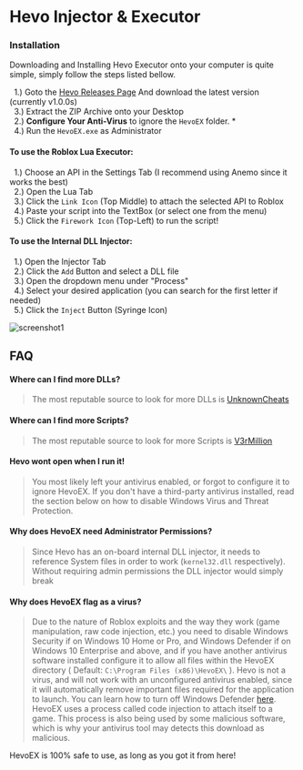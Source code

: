 
# Hevo Injector & Executor

### Installation

Downloading and Installing Hevo Executor onto your computer is quite simple, simply follow the steps listed bellow.
  
  &nbsp;&nbsp;1.) Goto the [Hevo Releases Page](https://github.com/Aku-Hevo/hevoexecutor/releases) And download the latest version (currently v1.0.0s)    
  &nbsp;&nbsp;3.) Extract the ZIP Archive onto your Desktop  
  &nbsp;&nbsp;2.) **Configure Your Anti-Virus** to ignore the `HevoEX` folder. *    
  &nbsp;&nbsp;4.) Run the `HevoEX.exe` as Administrator  

#### To use the Roblox Lua Executor:
  
  &nbsp;&nbsp;1.) Choose an API in the Settings Tab (I recommend using Anemo since it works the best)  
  &nbsp;&nbsp;2.) Open the Lua Tab  
  &nbsp;&nbsp;3.) Click the `Link Icon` (Top Middle) to attach the selected API to Roblox  
  &nbsp;&nbsp;4.) Paste your script into the TextBox (or select one from the menu)  
  &nbsp;&nbsp;5.) Click the `Firework Icon` (Top-Left) to run the script!  

#### To use the Internal DLL Injector:
  &nbsp;&nbsp;1.) Open the Injector Tab  
  &nbsp;&nbsp;2.) Click the `Add` Button and select a DLL file  
  &nbsp;&nbsp;3.) Open the dropdown menu under "Process"  
  &nbsp;&nbsp;4.) Select your desired application (you can search for the first letter if needed)  
  &nbsp;&nbsp;5.) Click the `Inject` Button (Syringe Icon)  
  
![screenshot1](https://cdn.discordapp.com/attachments/801156009447129119/897217513597857822/unknown.png)

## FAQ  

#### Where can I find more DLLs?

> The most reputable source to look for more DLLs is [UnknownCheats](https://www.unknowncheats.me/forum/search.php?searchid=18371288)

#### Where can I find more Scripts?

> The most reputable source to look for more Scripts is [V3rMillion](https://v3rmillion.net/)

#### Hevo wont open when I run it!

 > You most likely left your antivirus enabled, or forgot to configure it to ignore HevoEX. If you don't have a third-party antivirus installed, read the section below on how to disable Windows Virus and Threat Protection. 

#### Why does HevoEX need Administrator Permissions?
 > Since Hevo has an on-board internal DLL injector, it needs to reference System files in order to work (`kernel32.dll` respectively). Without requiring admin permissions the DLL injector would simply break

#### Why does HevoEX flag as a virus?

> Due to the nature of Roblox exploits and the way they work (game manipulation, raw code injection, etc.) you need to disable Windows Security if on Windows 10 Home or Pro, and Windows Defender if on Windows 10 Enterprise and above, and if you have another antivirus software installed configure it to allow all files within the HevoEX directory ( Default: `C:\Program Files (x86)\HevoEX\` ). Hevo is not a virus, and will not work with an unconfigured antivirus enabled, since it will automatically remove important files required for the application to launch. You can learn how to turn off Windows Defender [here](https://www.youtube.com/watch?v=TJb9CuVAHMI). HevoEX uses a process called code injection to attach itself to a game. This process is also being used by some malicious software, which is why your antivirus tool may detects this download as malicious.

HevoEX is 100% safe to use, as long as you got it from here!
